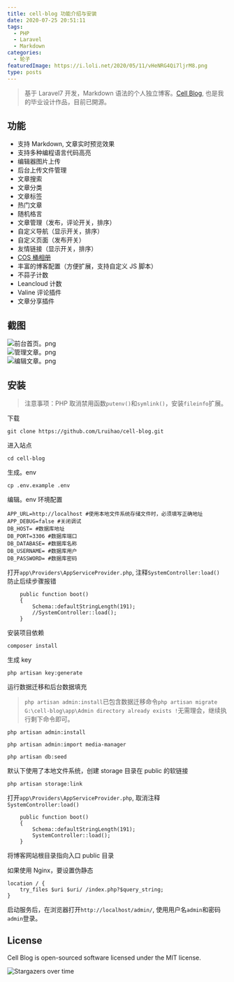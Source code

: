 ```yaml
---
title: cell-blog 功能介绍与安装
date: 2020-07-25 20:51:11
tags:
  - PHP
  - Laravel
  - Markdown
categories:
  - 轮子
featuredImage: https://i.loli.net/2020/05/11/vHeNRG4Qi7ljrM8.png
type: posts
---
```


> 基于 Laravel7 开发，Markdown 语法的个人独立博客。[Cell Blog](https://github.com/Lruihao/cell-blog), 也是我的毕业设计作品，目前已開源。

<!--more-->

## 功能

- 支持 Markdown, 文章实时预览效果
- 支持多种编程语言代码高亮
- 编辑器图片上传
- 后台上传文件管理
- 文章搜索
- 文章分类
- 文章标签
- 热门文章
- 随机格言
- 文章管理（发布，评论开关，排序）
- 自定义导航（显示开关，排序）
- 自定义页面（发布开关）
- 友情链接（显示开关，排序）
- [COS 桶相册](https://github.com/Lruihao/cos-album)
- 丰富的博客配置（方便扩展，支持自定义 JS 脚本）
- 不蒜子计数
- Leancloud 计数
- Valine 评论插件
- 文章分享插件

## 截图

![前台首页。png](https://i.loli.net/2020/05/11/vHeNRG4Qi7ljrM8.png)  
![管理文章。png](https://i.loli.net/2020/05/11/tMEQe7WvYmw3jd4.png)  
![编辑文章。png](https://i.loli.net/2020/05/11/DeOWyJ3zluLKvBn.png)

## 安装

> 注意事项：PHP 取消禁用函数`putenv()`和`symlink()`，安装`fileinfo`扩展。

下载

```
git clone https://github.com/Lruihao/cell-blog.git
```

进入站点

```
cd cell-blog
```

生成。env

```shell
cp .env.example .env
```

编辑。env 环境配置

```shell
APP_URL=http://localhost #使用本地文件系统存储文件时，必须填写正确地址
APP_DEBUG=false #关闭调试
DB_HOST= #数据库地址
DB_PORT=3306 #数据库端口
DB_DATABASE= #数据库名称
DB_USERNAME= #数据库用户
DB_PASSWORD= #数据库密码
```

打开`app\Providers\AppServiceProvider.php`, 注释`SystemController:load()` 防止后续步骤报错

```
    public function boot()
    {
        Schema::defaultStringLength(191);
        //SystemController::load();
    }
```

安装项目依赖

```shell
composer install
```

生成 key

```
php artisan key:generate
```

运行数据迁移和后台数据填充

> `php artisan admin:install`已包含数据迁移命令`php artisan migrate`  
> `G:\cell-blog\app\Admin directory already exists !`无需理会，继续执行剩下命令即可。

```
php artisan admin:install

php artisan admin:import media-manager

php artisan db:seed
```

默认下使用了本地文件系统，创建 storage 目录在 public 的软链接

```
php artisan storage:link
```

打开`app\Providers\AppServiceProvider.php`, 取消注释`SystemController:load()`

```
    public function boot()
    {
        Schema::defaultStringLength(191);
        SystemController::load();
    }
```

将博客网站根目录指向入口 public 目录

如果使用 Nginx，要设置伪静态

```
location / {
    try_files $uri $uri/ /index.php?$query_string;
}
```

启动服务后，在浏览器打开`http://localhost/admin/`, 使用用户名`admin`和密码`admin`登录。

## License

Cell Blog is open-sourced software licensed under the MIT license.

![Stargazers over time](https://starchart.cc/Lruihao/cell-blog.svg)
